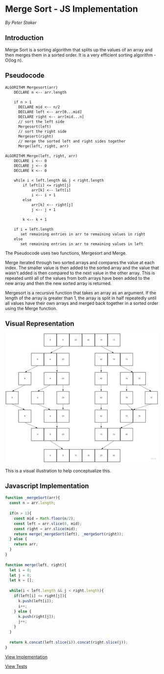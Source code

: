 # Merge Sort - JS Implementation

*By Peter Staker*

## Introduction

Merge Sort is a sorting algorithm that splits up the values of an array and then merges them in a sorted order. It is a very efficient sorting algorithm - O(log n).

## Pseudocode

```pseudocode
ALGORITHM Mergesort(arr)
    DECLARE n <-- arr.length
           
    if n > 1
      DECLARE mid <-- n/2
      DECLARE left <-- arr[0...mid]
      DECLARE right <-- arr[mid...n]
      // sort the left side
      Mergesort(left)
      // sort the right side
      Mergesort(right)
      // merge the sorted left and right sides together
      Merge(left, right, arr)

ALGORITHM Merge(left, right, arr)
    DECLARE i <-- 0
    DECLARE j <-- 0
    DECLARE k <-- 0

    while i < left.length && j < right.length
        if left[i] <= right[j]
            arr[k] <-- left[i]
            i <-- i + 1
        else
            arr[k] <-- right[j]
            j <-- j + 1
            
        k <-- k + 1

    if i = left.length
       set remaining entries in arr to remaining values in right
    else
       set remaining entries in arr to remaining values in left

```

The Pseudocode uses two functions, Mergesort and Merge.

Merge iterated through two sorted arrays and compares the value at each index. The smaller value is then added to the sorted array and the value that wasn't added is then compared to the next value in the other array. This is repeated until all of the values from both arrays have been added to the new array and then the new sorted array is returned.

Mergesort is a recursive function that takes an array as an argument. If the length of the array is greater than 1, the array is split in half repeatedly until all values have their own arrays and merged back together in a sorted order using the Merge function.

## Visual Representation

![merge sort](./assets/merge-sort.jpg)

This is a visual illustration to help conceptualize this.

## Javascript Implementation

```javascript
function _mergeSort(arr){
  const n = arr.length;

  if(n > 1){
    const mid = Math.floor(n/2);
    const left = arr.slice(0, mid);
    const right = arr.slice(mid);
    return merge(_mergeSort(left), _mergeSort(right));
  } else {
    return arr;
  }
}

function merge(left, right){
  let i = 0;
  let j = 0;
  let k = [];

  while(i < left.length && j < right.length){
    if(left[i] <= right[j]){
      k.push(left[i]);
      i++;
    } else {
      k.push(right[j]);
      j++;
    }
  }

  return k.concat(left.slice(i)).concat(right.slice(j));
}
```

[View Implementation](./mergeSort.js)

[View Tests](./merge-sort.test.js)
